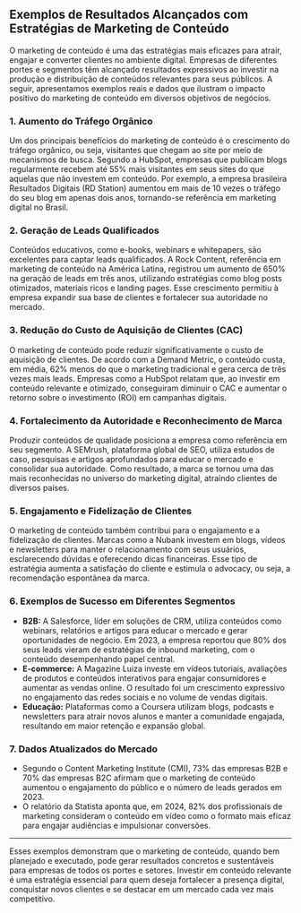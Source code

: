 
## Exemplos de Resultados Alcançados com Estratégias de Marketing de Conteúdo

O marketing de conteúdo é uma das estratégias mais eficazes para atrair, engajar e converter clientes no ambiente digital. Empresas de diferentes portes e segmentos têm alcançado resultados expressivos ao investir na produção e distribuição de conteúdos relevantes para seus públicos. A seguir, apresentamos exemplos reais e dados que ilustram o impacto positivo do marketing de conteúdo em diversos objetivos de negócios.

### 1. Aumento do Tráfego Orgânico

Um dos principais benefícios do marketing de conteúdo é o crescimento do tráfego orgânico, ou seja, visitantes que chegam ao site por meio de mecanismos de busca. Segundo a HubSpot, empresas que publicam blogs regularmente recebem até 55% mais visitantes em seus sites do que aquelas que não investem em conteúdo. Por exemplo, a empresa brasileira Resultados Digitais (RD Station) aumentou em mais de 10 vezes o tráfego do seu blog em apenas dois anos, tornando-se referência em marketing digital no Brasil.

### 2. Geração de Leads Qualificados

Conteúdos educativos, como e-books, webinars e whitepapers, são excelentes para captar leads qualificados. A Rock Content, referência em marketing de conteúdo na América Latina, registrou um aumento de 650% na geração de leads em três anos, utilizando estratégias como blog posts otimizados, materiais ricos e landing pages. Esse crescimento permitiu à empresa expandir sua base de clientes e fortalecer sua autoridade no mercado.

### 3. Redução do Custo de Aquisição de Clientes (CAC)

O marketing de conteúdo pode reduzir significativamente o custo de aquisição de clientes. De acordo com a Demand Metric, o conteúdo custa, em média, 62% menos do que o marketing tradicional e gera cerca de três vezes mais leads. Empresas como a HubSpot relatam que, ao investir em conteúdo relevante e otimizado, conseguiram diminuir o CAC e aumentar o retorno sobre o investimento (ROI) em campanhas digitais.

### 4. Fortalecimento da Autoridade e Reconhecimento de Marca

Produzir conteúdos de qualidade posiciona a empresa como referência em seu segmento. A SEMrush, plataforma global de SEO, utiliza estudos de caso, pesquisas e artigos aprofundados para educar o mercado e consolidar sua autoridade. Como resultado, a marca se tornou uma das mais reconhecidas no universo do marketing digital, atraindo clientes de diversos países.

### 5. Engajamento e Fidelização de Clientes

O marketing de conteúdo também contribui para o engajamento e a fidelização de clientes. Marcas como a Nubank investem em blogs, vídeos e newsletters para manter o relacionamento com seus usuários, esclarecendo dúvidas e oferecendo dicas financeiras. Esse tipo de estratégia aumenta a satisfação do cliente e estimula o advocacy, ou seja, a recomendação espontânea da marca.

### 6. Exemplos de Sucesso em Diferentes Segmentos

- **B2B:** A Salesforce, líder em soluções de CRM, utiliza conteúdos como webinars, relatórios e artigos para educar o mercado e gerar oportunidades de negócio. Em 2023, a empresa reportou que 80% dos seus leads vieram de estratégias de inbound marketing, com o conteúdo desempenhando papel central.
- **E-commerce:** A Magazine Luiza investe em vídeos tutoriais, avaliações de produtos e conteúdos interativos para engajar consumidores e aumentar as vendas online. O resultado foi um crescimento expressivo no engajamento das redes sociais e no volume de vendas digitais.
- **Educação:** Plataformas como a Coursera utilizam blogs, podcasts e newsletters para atrair novos alunos e manter a comunidade engajada, resultando em maior retenção e expansão global.

### 7. Dados Atualizados do Mercado

- Segundo o Content Marketing Institute (CMI), 73% das empresas B2B e 70% das empresas B2C afirmam que o marketing de conteúdo aumentou o engajamento do público e o número de leads gerados em 2023.
- O relatório da Statista aponta que, em 2024, 82% dos profissionais de marketing consideram o conteúdo em vídeo como o formato mais eficaz para engajar audiências e impulsionar conversões.

---

Esses exemplos demonstram que o marketing de conteúdo, quando bem planejado e executado, pode gerar resultados concretos e sustentáveis para empresas de todos os portes e setores. Investir em conteúdo relevante é uma estratégia essencial para quem deseja fortalecer a presença digital, conquistar novos clientes e se destacar em um mercado cada vez mais competitivo.
```
